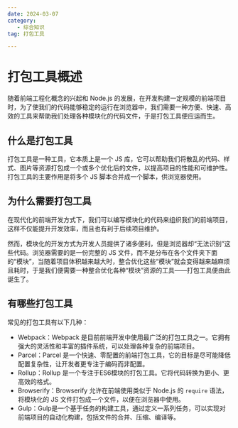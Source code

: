 ```yaml
---
date: 2024-03-07
category: 
   - 综合知识
tag: 打包工具

---
```


# 打包工具概述
随着前端工程化概念的兴起和 Node.js 的发展，在开发构建一定规模的前端项目时，为了使我们的代码能够稳定的运行在浏览器中，我们需要一种方便、快速、高效的工具来帮助我们处理各种模块化的代码文件，于是打包工具便应运而生。

## 什么是打包工具
打包工具是一种工具，它本质上是一个 JS 库，它可以帮助我们将散乱的代码、样式、图片等资源打包成一个或多个优化后的文件，以提高项目的性能和可维护性。打包工具的主要作用是将多个 JS 脚本合并成一个脚本，供浏览器使用。

## 为什么需要打包工具
在现代化的前端开发方式下，我们可以编写模块化的代码来组织我们的前端项目，这样不仅能提升开发效率，而且也有利于后续项目维护。
     
然而，模块化的开发方式为开发人员提供了诸多便利，但是浏览器却“无法识别”这些代码。浏览器需要的是一份完整的 JS 文件，而不是分布在各个文件夹下面的“模块”，当随着项目体积越来越大时，整合优化这些“模块”就会变得越来越麻烦且耗时，于是我们便需要一种整合优化各种“模块”资源的工具——打包工具便由此诞生了。

## 有哪些打包工具
常见的打包工具有以下几种：
* Webpack：Webpack 是目前前端开发中使用最广泛的打包工具之一。它拥有强大的灵活性和丰富的插件系统，可以处理各种复杂的前端项目。
* Parcel：Parcel 是一个快速、零配置的前端打包工具，它的目标是尽可能降低配置复杂性，让开发者更专注于编码而非配置。
* Rollup：Rollup 是一个专注于ES6模块的打包工具。它将代码转换为更小、更高效的格式。
* Browserify：Browserify 允许在前端使用类似于 Node.js 的 `require` 语法，将模块化的 JS 文件打包成一个文件，以便在浏览器中使用。
* Gulp：Gulp是一个基于任务的构建工具，通过定义一系列任务，可以实现对前端项目的自动化构建，包括文件的合并、压缩、编译等。